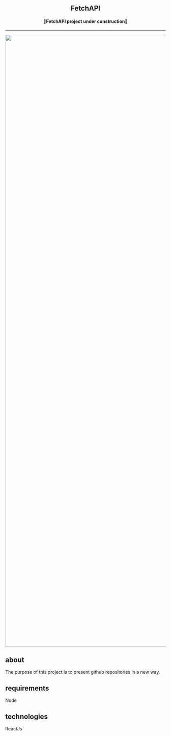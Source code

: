 <h2 align="center">FetchAPI</h2>

<h4 align="center">
	🚧FetchAPI project under construction🚧
</h4>

____

<img src="https://user-images.githubusercontent.com/84761488/152876671-e6d186df-591a-4a2b-b7cd-4d2371dafaf3.png" width="1919">


## about 

<p>The purpose of this project is to present github repositories in a new way.</p>

## requirements

<p>Node</p>

## technologies

<p>ReactJs</p>

